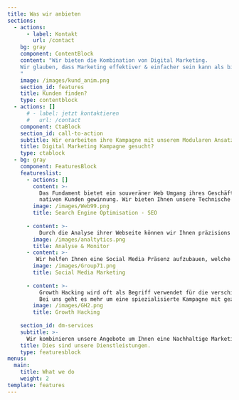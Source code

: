 ```yaml
---
title: Was wir anbieten
sections:
  - actions:
      - label: Kontakt
        url: /contact
    bg: gray
    component: ContentBlock
    content: "Wir bieten die Kombination von Digital Marketing.
    Wir glauben, dass Marketing effektiver & einfacher sein kann als bisher.
    "
    image: /images/kund_anim.png
    section_id: features
    title: Kunden finden?
    type: contentblock
  - actions: []
      # - label: jetzt kontaktieren
      #   url: /contact
    component: CtaBlock
    section_id: call-to-action
    subtitle: Wir erarbeiten ihre Kampagne mit unserem Modularen Ansatz.
    title: Digital Marketing Kampagne gesucht?
    type: ctablock
  - bg: gray
    component: FeaturesBlock
    featureslist:
      - actions: []
        content: >-
          Das Fundament bietet ein souveräner Web Umgang ihres Geschäfts mit den neusten Ansätzen zur
          nativen Kunden gewinnung. Wir bieten Ihnen unsere Technische hilfe an Ihre Webseite für Suchmaschinen besser ersichtlich zu Gestalten.
        image: /images/Web99.png
        title: Search Engine Optimisation - SEO
  
      - content: >-
          Durch die Analyse ihrer Webseite können wir Ihnen präzisions Berichte liefern, welche das Niveau & Gewicht der Webseite erfasst. Wir erstellen die Monitoring Umgebung um potentielle Kunden und deren Interaktion mit Ihrer Webseite besser zu erfassen.
        image: /images/analtytics.png
        title: Analyse & Monitor
      - content: >-
         Wir helfen Ihnen eine Social Media Präsenz aufzubauen, welche Sie selbst weiterführen können ohne eine Marketing Agentur für Content zu angagieren. Wir setzen auf Authentizität und Witz.
        image: /images/Group71.png
        title: Social Media Marketing
     
      - content: >-
          Growth Hacking wird oft als Begriff verwendet für die verschiedenen Sektionen des Digitalen Marketings. 
          Bei uns geht es mehr um eine spiezialisierte Kampagne mit gezieltem Fokus und kreativen Ansätzens
        image: /images/GH2.png
        title: Growth Hacking 
    
    section_id: dm-services
    subtitle: >-
      Wir kombinieren unsere Angebote um Ihnen eine Nachhaltige Marketing Umgebung aufzusetzen, welche Ihnen neue Kunden gewinnt und Ihr Business auf einen geschmeidigen digitalen Weg leitet
    title: Dies sind unsere Dienstleistungen.
    type: featuresblock
menus:
  main:
    title: What we do
    weight: 2
template: features
---
```


